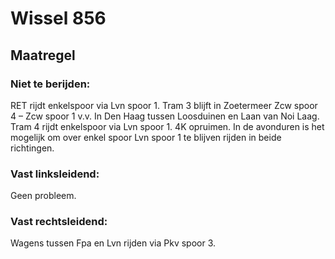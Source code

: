 # Wissel 856
## Maatregel
### Niet te berijden:
RET rijdt enkelspoor via Lvn spoor 1.
Tram 3 blijft in Zoetermeer Zcw spoor 4 – Zcw spoor 1 v.v.
In Den Haag tussen Loosduinen en Laan van Noi Laag.
Tram 4 rijdt enkelspoor via Lvn spoor 1.
4K opruimen.
In de avonduren is het mogelijk om over enkel spoor Lvn spoor 1 te blijven rijden in beide richtingen.
### Vast linksleidend:
Geen probleem.
### Vast rechtsleidend:
Wagens tussen Fpa en Lvn rijden via Pkv spoor 3.
